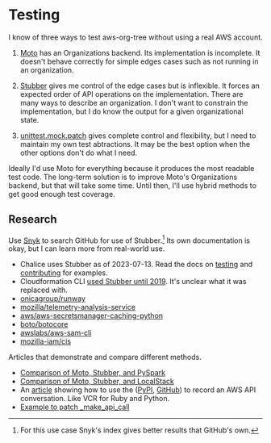 # Testing

I know of three ways to test aws-org-tree without using a real AWS account.

1. [Moto](https://github.com/spulec/moto) has an Organizations backend. Its implementation is incomplete. It doesn't behave correctly for simple edges cases such as not running in an organization.

2. [Stubber](https://botocore.amazonaws.com/v1/documentation/api/latest/reference/stubber.html) gives me control of the edge cases but is inflexible. It forces an expected order of API operations on the implementation. There are many ways to describe an organization. I don't want to constrain the implementation, but I do know the output for a given organizational state.

3. [unittest.mock.patch](https://docs.python.org/3/library/unittest.mock.html#unittest.mock.patch) gives complete control and flexibility, but I need to maintain my own test abtractions. It may be the best option when the other options don't do what I need.

Ideally I'd use Moto for everything because it produces the most readable test code. The long-term solution is to improve Moto's Organizations backend, but that will take some time. Until then, I'll use hybrid methods to get good enough test coverage.

## Research

Use [Snyk](https://snyk.io/advisor/python/botocore/functions/botocore.stub.Stubber) to search GitHub for use of Stubber.[^gh-dire] Its own documentation is okay, but I can learn more from real-world use.

* Chalice uses Stubber as of 2023-07-13. Read the docs on [testing](https://github.com/aws/chalice/blob/79838b02dc330cfe549823899d2662ded0538015/docs/source/topics/testing.rst) and [contributing](https://github.com/aws/chalice/blob/79838b02dc330cfe549823899d2662ded0538015/CONTRIBUTING.rst) for examples.
* Cloudformation CLI [used Stubber until 2019](https://github.com/aws-cloudformation/cloudformation-cli/pull/217/). It's unclear what it was replaced with.
* [onicagroup/runway](https://github.com/onicagroup/runway/blob/b60cc535e2eaa2a55a5c89c18cefd0662244967f/tests/cfngin/test_context.py#L406)
* [mozilla/telemetry-analysis-service](https://github.com/mozilla/telemetry-analysis-service/blob/b4b0c8dab3ff9a11648eeb177952b64ecfe2ded4/tests/jobs/test_provisioners.py#L168)
* [aws/aws-secretsmanager-caching-python](https://github.com/aws/aws-secretsmanager-caching-python/blob/46e1b585b089fc1a857a649031d3bb2cf4abeb3c/test/unit/test_decorators.py#L29)
* [boto/botocore](https://github.com/boto/botocore/blob/c2f18c15ca601d5cfdd6767535a96de9b13f1543/tests/unit/test_client.py#L1494)
* [awslabs/aws-sam-cli](https://github.com/awslabs/aws-sam-cli/blob/4f2c345c5e415ec443cb55b82dd7cbb7b0ba2ad6/tests/unit/lib/bootstrap/test_bootstrap.py#L17)
* [mozilla-iam/cis](https://github.com/mozilla-iam/cis/blob/8d782ed7f6c96125df2d5a4033ad2027c9f4b5e5/python-modules/cis_identity_vault/cis_identity_vault/vault.py#L41)

Articles that demonstrate and compare different methods.

* [Comparison of Moto, Stubber, and PySpark](https://github.com/paramraghavan/python-pytest)
* [Comparison of Moto, Stubber, and LocalStack](https://www.sanjaysiddhanti.com/2020/04/08/s3testing/)
* An [article](https://xebia.com/blog/how-to-create-python-unit-tests-for-aws-using-the-botocore-stubber/) showing how to use the ([PyPI](https://pypi.org/project/botocore-stubber-recorder/), [GitHub](https://github.com/binxio/botocore-stubber-recorder)) to record an AWS API conversation. Like VCR for Ruby and Python.
* [Example to patch _make_api_call](https://stackoverflow.com/questions/37143597/mocking-boto3-s3-client-method-python)

[^gh-dire]: For this use case Snyk's index gives better results that GitHub's own.
